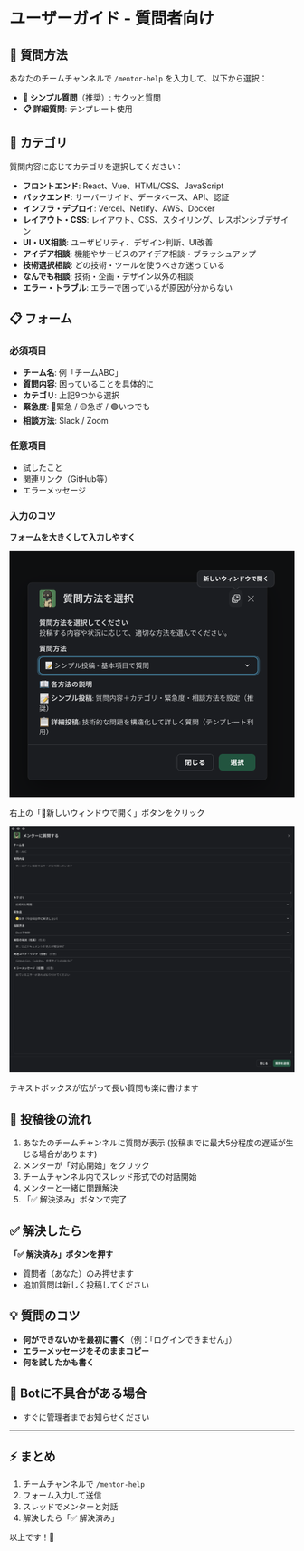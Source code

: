 # ユーザーガイド - 質問者向け

## 📝 質問方法

あなたのチームチャンネルで `/mentor-help` を入力して、以下から選択：

- **📝 シンプル質問**（推奨）: サクッと質問
- **📋 詳細質問**: テンプレート使用

## 📂 カテゴリ

質問内容に応じてカテゴリを選択してください：

- **フロントエンド**: React、Vue、HTML/CSS、JavaScript
- **バックエンド**: サーバーサイド、データベース、API、認証
- **インフラ・デプロイ**: Vercel、Netlify、AWS、Docker
- **レイアウト・CSS**: レイアウト、CSS、スタイリング、レスポンシブデザイン
- **UI・UX相談**: ユーザビリティ、デザイン判断、UI改善
- **アイデア相談**: 機能やサービスのアイデア相談・ブラッシュアップ
- **技術選択相談**: どの技術・ツールを使うべきか迷っている
- **なんでも相談**: 技術・企画・デザイン以外の相談
- **エラー・トラブル**: エラーで困っているが原因が分からない

## 📋 フォーム

### 必須項目
- **チーム名**: 例「チームABC」
- **質問内容**: 困っていることを具体的に
- **カテゴリ**: 上記9つから選択
- **緊急度**: 🔴緊急 / 🟡急ぎ / 🟢いつでも
- **相談方法**: Slack / Zoom

### 任意項目
- 試したこと
- 関連リンク（GitHub等）
- エラーメッセージ

### 入力のコツ
**フォームを大きくして入力しやすく**

![新しいウィンドウで開く](assets/新しいウインドウで開く.png)

右上の「📱新しいウィンドウで開く」ボタンをクリック

![メンターに質問する](assets/メンターに質問する.png)

テキストボックスが広がって長い質問も楽に書けます

## 🔔 投稿後の流れ

1. あなたのチームチャンネルに質問が表示 (投稿までに最大5分程度の遅延が生じる場合があります)
2. メンターが「対応開始」をクリック
3. チームチャンネル内でスレッド形式での対話開始
4. メンターと一緒に問題解決
5. 「✅ 解決済み」ボタンで完了

## ✅ 解決したら

**「✅ 解決済み」ボタンを押す**
- 質問者（あなた）のみ押せます
- 追加質問は新しく投稿してください

## 💡 質問のコツ

- **何ができないかを最初に書く**（例：「ログインできません」）
- **エラーメッセージをそのままコピー**
- **何を試したかも書く**

## 🚨 Botに不具合がある場合

- すぐに管理者までお知らせください

---

## ⚡ まとめ

1. チームチャンネルで `/mentor-help` 
2. フォーム入力して送信
3. スレッドでメンターと対話
4. 解決したら「✅ 解決済み」

以上です！🎉
